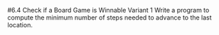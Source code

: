 #6.4 Check if a Board Game is Winnable Variant 1
Write a program to compute the minimum number of steps needed to advance to the last location.